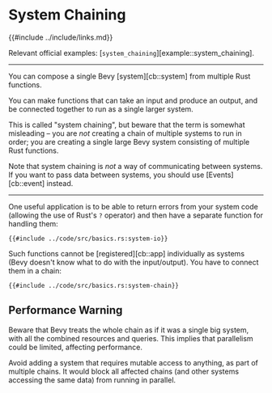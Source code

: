 # System Chaining

{{#include ../include/links.md}}

Relevant official examples:
[`system_chaining`][example::system_chaining].

---

You can compose a single Bevy [system][cb::system] from multiple Rust functions.

You can make functions that can take an input and produce an output, and be
connected together to run as a single larger system.

This is called "system chaining", but beware that the term is somewhat
misleading – you are *not* creating a chain of multiple systems to run in
order; you are creating a single large Bevy system consisting of multiple
Rust functions.

Note that system chaining is *not* a way of communicating between systems.
If you want to pass data between systems, you should use [Events][cb::event]
instead.

---

One useful application is to be able to return errors from your system code
(allowing the use of Rust's `?` operator) and then have a separate function
for handling them:

```rust,no_run,noplayground
{{#include ../code/src/basics.rs:system-io}}
```

Such functions cannot be [registered][cb::app] individually as systems
(Bevy doesn't know what to do with the input/output). You have to connect
them in a chain:

```rust,no_run,noplayground
{{#include ../code/src/basics.rs:system-chain}}
```

## Performance Warning

Beware that Bevy treats the whole chain as if it was a single big system,
with all the combined resources and queries. This implies that parallelism
could be limited, affecting performance.

Avoid adding a system that requires mutable access to anything, as part
of multiple chains. It would block all affected chains (and other systems
accessing the same data) from running in parallel.
